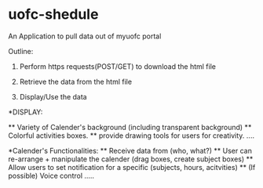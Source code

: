 # uofc-shedule

An Application to pull data out of myuofc portal

Outline:

1. Perform https requests(POST/GET) to download the html file

2. Retrieve the data from the html file

3. Display/Use the data

*DISPLAY:
         
 ** Variety of Calender's background (including transparent background)
 ** Colorful activities boxes.
 ** provide drawing tools for users for creativity.
 ....
 
*Calender's Functionalities:
  ** Receive data from (who, what?)
  ** User can re-arrange + manipulate the calender (drag boxes, create subject boxes)
  ** Allow users to set notification for a specific (subjects, hours, acitvities)
  ** (If possible) Voice control
 .....
      
